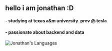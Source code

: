 ## hello i am jonathan :D

<h4>- studying at texas a&m university. prev @ tesla</h4>
<h4>- passionate about backend and data</h4>

<p>
  <img align="left" src="https://github-readme-stats.vercel.app/api/top-langs/?username=jonathan-lor&show_icons=true&layout=compact&theme=cobalt&count_private=true" alt="Jonathan's Languages" />
</p>

